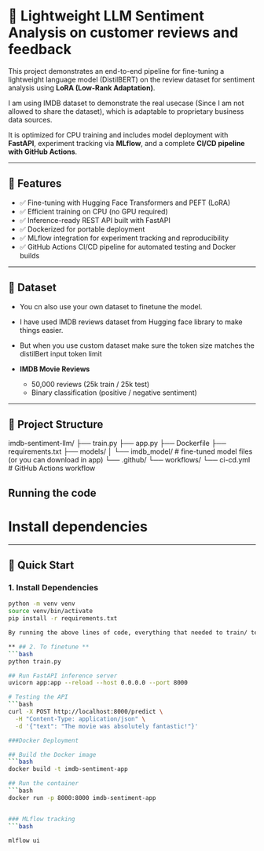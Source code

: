 # 🧠 Lightweight LLM Sentiment Analysis on customer reviews and feedback

This project demonstrates an end-to-end pipeline for fine-tuning a lightweight language model (DistilBERT) on the review dataset for sentiment analysis using **LoRA (Low-Rank Adaptation)**. 

I am using IMDB dataset to demonstrate the real usecase (Since I am not allowed to share the dataset), which is adaptable to proprietary business data sources.

It is optimized for CPU training and includes model deployment with **FastAPI**, experiment tracking via **MLflow**, and a complete **CI/CD pipeline with GitHub Actions**.

---

## 📌 Features

- ✅ Fine-tuning with Hugging Face Transformers and PEFT (LoRA)
- ✅ Efficient training on CPU (no GPU required)
- ✅ Inference-ready REST API built with FastAPI
- ✅ Dockerized for portable deployment
- ✅ MLflow integration for experiment tracking and reproducibility
- ✅ GitHub Actions CI/CD pipeline for automated testing and Docker builds

---

## 🧪 Dataset

- You cn also use your own dataset to finetune the model.
- I have used IMDB reviews dataset from Hugging face library to make things easier.
- But when you use custom dataset make sure the token size matches the distilBert input token limit

- **IMDB Movie Reviews**  
  - 50,000 reviews (25k train / 25k test)
  - Binary classification (positive / negative sentiment)

---

## 📁 Project Structure

imdb-sentiment-llm/
├── train.py
├── app.py
├── Dockerfile
├── requirements.txt
├── models/
│   └── imdb_model/        # fine-tuned model files (or you can download in app)
└── .github/
    └── workflows/
        └── ci-cd.yml      # GitHub Actions workflow


## Running the code

# Install dependencies

---

## 🚀 Quick Start

### 1. Install Dependencies

```bash
python -m venv venv
source venv/bin/activate
pip install -r requirements.txt

By running the above lines of code, everything that needed to train/ test the model will be installed.

** ## 2. To finetune **
```bash
python train.py

## Run FastAPI inference server
uvicorn app:app --reload --host 0.0.0.0 --port 8000

# Testing the API
```bash
curl -X POST http://localhost:8000/predict \
  -H "Content-Type: application/json" \
  -d '{"text": "The movie was absolutely fantastic!"}'

###Docker Deployment

## Build the Docker image
```bash
docker build -t imdb-sentiment-app

## Run the container
```bash
docker run -p 8000:8000 imdb-sentiment-app


### MLflow tracking
```bash

mlflow ui




